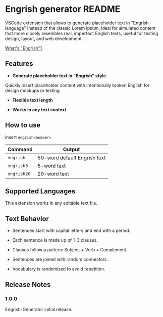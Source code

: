 # Engrish generator README

VSCode extension that allows to generate placeholder text in "Engrish language" instead of the classic Lorem Ipsum. Ideal for simulated content that more closely resembles real, imperfect English texts, useful for testing design, layout, and web development.

[What's "Engrish"?](https://es.wikipedia.org/wiki/Engrish)

## Features

* <strong>Generate placeholder text in "Engrish" style.</strong><br>

Quickly insert placeholder content with intentionally broken English for design mockups or testing.

* <strong>Flexible text length</strong><br>

* <strong> Works in any text context</strong><br>

## How to use

insert `engrish<number>`

| Command         | Output                          |
|-----------------|---------------------------------|
| `engrish`       | 50-word default Engrish text    |
| `engrish5`      | 5-word text                     |
| `engrish20`     | 20-word text                    |

## Supported Languages

This extension works in any editable text file.

## Text Behavior

- Sentences start with capital letters and end with a period.
- Each sentence is made up of 1–3 clauses.

- Clauses follow a pattern: Subject + Verb + Complement.

- Sentences are joined with random connectors.

- Vocabulary is randomized to avoid repetition.

## Release Notes

### 1.0.0

Engrish-Generator initial release.

